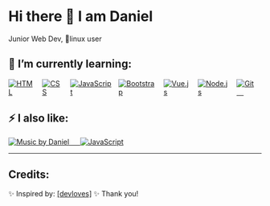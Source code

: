 # Hi there 👋 I am Daniel

 Junior Web Dev, 🐧linux user


## 🌱 I’m currently learning:
<div align='left' style="display: flex; justify-content: space-between;">
	<!-- Programming Languages. -->
  <a href='https://developer.mozilla.org/en-US/docs/Web/HTML'>
		<img src='https://img.shields.io/badge/html-E34F26?logo=html5&logoWidth=30&labelColor=black&style=for-the-badge' alt='HTML'>
	</a>
	&emsp;
  <a href='https://developer.mozilla.org/en-US/docs/Web/CSS'>
		<img src='https://img.shields.io/badge/css-1572B6?logo=css3&logoWidth=30&labelColor=black&style=for-the-badge&logoColor=1572B6' alt='CSS'>
	</a>
  &emsp;
  <a href='https://developer.mozilla.org/en-US/docs/Web/JavaScript'>
		<img src='https://img.shields.io/badge/javascript-F7DF1E?logo=javascript&logoWidth=30&labelColor=black&style=for-the-badge' alt='JavaScript'>
	</a>
	&emsp;
  <a href='https://getbootstrap.com/'>
		<img src='https://img.shields.io/badge/bootstrap-563D7C?logo=bootstrap&logoWidth=30&labelColor=black&style=for-the-badge' alt='Bootstrap'>
  </a>
  &emsp;
  <a href='https://www.Vuejs.org/'>
		<img src='https://img.shields.io/badge/VueJS-226622?logoWidth=30&labelColor=black&style=for-the-badge&logo=vuedotjs' alt='Vue.js'>
	</a>
  &emsp;
	<a href='https://nodejs.org/en/'>
		<img src='https://img.shields.io/badge/node.js-339933?logo=node.js&logoWidth=30&labelColor=black&style=for-the-badge' alt='Node.js'>
	</a>
	&emsp;
  <a href='https://git-scm.com'>
		<img src='https://img.shields.io/badge/Git-red?logo=git&logoWidth=30&labelColor=black&style=for-the-badge' alt='Git'>
  &emsp;
  </a>
  <hr/>
</div>

## ⚡ I also like:
  
  <a href='https://youtube.com/c/danielSebastianNeira'>
		<img src='https://img.shields.io/badge/Music-blue?logo=youtube&logoWidth=30&labelColor=black&style=for-the-badge' alt='Music by Daniel'>
  &emsp;
  </a>
  <a href='#'>
		<img src='https://img.shields.io/badge/videogames-F7DF1E?logo=nintendoswitch&logoWidth=30&labelColor=black&style=for-the-badge' alt='JavaScript'>
	</a>
  
  <hr/>

## Credits:

✨ Inspired by: <a href="https://github.com/devloves">[devloves]</a> ✨ Thank you!
	
	
